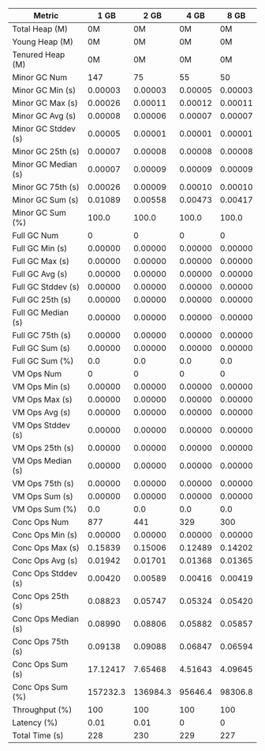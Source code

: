 | Metric | 1 GB | 2 GB | 4 GB | 8 GB |
|------|----|----|----|----|
| Total Heap (M) | 0M | 0M | 0M | 0M |
| Young Heap (M) | 0M | 0M | 0M | 0M |
| Tenured Heap (M) | 0M | 0M | 0M | 0M |
| Minor GC Num | 147 | 75 | 55 | 50 |
| Minor GC Min (s) | 0.00003 | 0.00003 | 0.00005 | 0.00003 |
| Minor GC Max (s) | 0.00026 | 0.00011 | 0.00012 | 0.00011 |
| Minor GC Avg (s) | 0.00008 | 0.00006 | 0.00007 | 0.00007 |
| Minor GC Stddev (s) | 0.00005 | 0.00001 | 0.00001 | 0.00001 |
| Minor GC 25th (s) | 0.00007 | 0.00008 | 0.00008 | 0.00008 |
| Minor GC Median (s) | 0.00007 | 0.00009 | 0.00009 | 0.00009 |
| Minor GC 75th (s) | 0.00026 | 0.00009 | 0.00010 | 0.00010 |
| Minor GC Sum (s) | 0.01089 | 0.00558 | 0.00473 | 0.00417 |
| Minor GC Sum (%) | 100.0 | 100.0 | 100.0 | 100.0 |
| Full GC Num | 0 | 0 | 0 | 0 |
| Full GC Min (s) | 0.00000 | 0.00000 | 0.00000 | 0.00000 |
| Full GC Max (s) | 0.00000 | 0.00000 | 0.00000 | 0.00000 |
| Full GC Avg (s) | 0.00000 | 0.00000 | 0.00000 | 0.00000 |
| Full GC Stddev (s) | 0.00000 | 0.00000 | 0.00000 | 0.00000 |
| Full GC 25th (s) | 0.00000 | 0.00000 | 0.00000 | 0.00000 |
| Full GC Median (s) | 0.00000 | 0.00000 | 0.00000 | 0.00000 |
| Full GC 75th (s) | 0.00000 | 0.00000 | 0.00000 | 0.00000 |
| Full GC Sum (s) | 0.00000 | 0.00000 | 0.00000 | 0.00000 |
| Full GC Sum (%) | 0.0 | 0.0 | 0.0 | 0.0 |
| VM Ops Num | 0 | 0 | 0 | 0 |
| VM Ops Min (s) | 0.00000 | 0.00000 | 0.00000 | 0.00000 |
| VM Ops Max (s) | 0.00000 | 0.00000 | 0.00000 | 0.00000 |
| VM Ops Avg (s) | 0.00000 | 0.00000 | 0.00000 | 0.00000 |
| VM Ops Stddev (s) | 0.00000 | 0.00000 | 0.00000 | 0.00000 |
| VM Ops 25th (s) | 0.00000 | 0.00000 | 0.00000 | 0.00000 |
| VM Ops Median (s) | 0.00000 | 0.00000 | 0.00000 | 0.00000 |
| VM Ops 75th (s) | 0.00000 | 0.00000 | 0.00000 | 0.00000 |
| VM Ops Sum (s) | 0.00000 | 0.00000 | 0.00000 | 0.00000 |
| VM Ops Sum (%) | 0.0 | 0.0 | 0.0 | 0.0 |
| Conc Ops Num | 877 | 441 | 329 | 300 |
| Conc Ops Min (s) | 0.00000 | 0.00000 | 0.00000 | 0.00000 |
| Conc Ops Max (s) | 0.15839 | 0.15006 | 0.12489 | 0.14202 |
| Conc Ops Avg (s) | 0.01942 | 0.01701 | 0.01368 | 0.01365 |
| Conc Ops Stddev (s) | 0.00420 | 0.00589 | 0.00416 | 0.00419 |
| Conc Ops 25th (s) | 0.08823 | 0.05747 | 0.05324 | 0.05420 |
| Conc Ops Median (s) | 0.08990 | 0.08806 | 0.05882 | 0.05857 |
| Conc Ops 75th (s) | 0.09138 | 0.09088 | 0.06847 | 0.06594 |
| Conc Ops Sum (s) | 17.12417 | 7.65468 | 4.51643 | 4.09645 |
| Conc Ops Sum (%) | 157232.3 | 136984.3 | 95646.4 | 98306.8 |
| Throughput (%) | 100 | 100 | 100 | 100 |
| Latency (%) | 0.01 | 0.01 | 0 | 0 |
| Total Time (s) | 228 | 230 | 229 | 227 |

